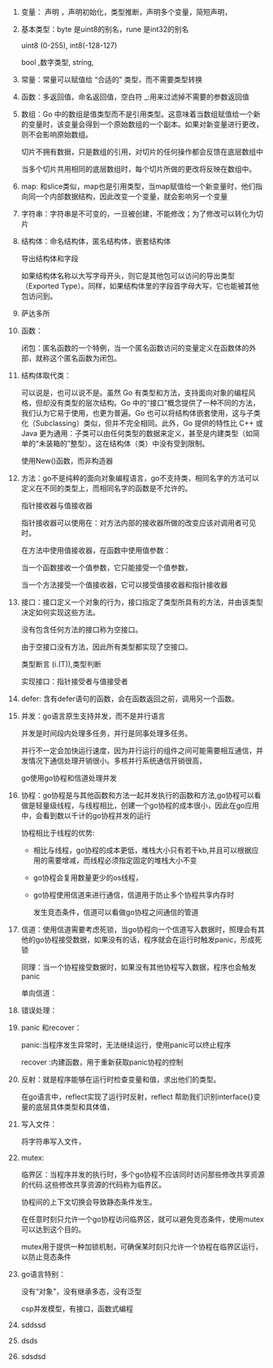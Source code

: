 1. 变量： 声明 ，声明初始化，类型推断，声明多个变量，简短声明，

2. 基本类型：byte 是uint8的别名，rune 是int32的别名

   uint8 (0-255), int8(-128-127)

   bool ,数字类型, string,

3. 常量：常量可以赋值给 “合适的” 类型，而不需要类型转换

4. 函数：多返回值，命名返回值，空白符 _:用来过滤掉不需要的参数返回值

5. 数组：Go 中的数组是值类型而不是引用类型。这意味着当数组赋值给一个新的变量时，该变量会得到一个原始数组的一个副本。如果对新变量进行更改，则不会影响原始数组。

   切片不拥有数据，只是数组的引用，对切片的任何操作都会反馈在底层数组中

   当多个切片共用相同的底层数组时，每个切片所做的更改将反映在数组中。

6. map: 和slice类似，map也是引用类型，当map赋值给一个新变量时，他们指向同一个内部数据结构，因此改变一个变量，就会影响另一个变量

7. 字符串：字符串是不可变的，一旦被创建，不能修改；为了修改可以转化为切片

8. 结构体：命名结构体，匿名结构体，嵌套结构体

   导出结构体和字段

   如果结构体名称以大写字母开头，则它是其他包可以访问的导出类型（Exported Type）。同样，如果结构体里的字段首字母大写，它也能被其他包访问到。

9. 萨达多所

10. 函数：

    闭包：匿名函数的一个特例，当一个匿名函数访问的变量定义在函数体的外部，就称这个匿名函数为闭包。

11. 结构体取代类：

    可以说是，也可以说不是。虽然 Go 有类型和方法，支持面向对象的编程风格，但却没有类型的层次结构。Go 中的“接口”概念提供了一种不同的方法，我们认为它易于使用，也更为普遍。Go 也可以将结构体嵌套使用，这与子类化（Subclassing）类似，但并不完全相同。此外，Go 提供的特性比 C++ 或 Java 更为通用：子类可以由任何类型的数据来定义，甚至是内建类型（如简单的“未装箱的”整型）。这在结构体（类）中没有受到限制。

    使用New()函数，而非构造器

12. 方法：go不是纯粹的面向对象编程语言，go不支持类，相同名字的方法可以定义在不同的类型上，而相同名字的函数是不允许的。

    指针接收器与值接收器

    指针接收器可以使用在：对方法内部的接收器所做的改变应该对调用者可见时。

    在方法中使用值接收器，在函数中使用值参数：

    当一个函数接收一个值参数，它只能接受一个值参数，

    当一个方法接受一个值接收器，它可以接受值接收器和指针接收器

13. 接口：接口定义一个对象的行为，接口指定了类型所具有的方法，并由该类型决定如何实现这些方法。

    没有包含任何方法的接口称为空接口。

    由于空接口没有方法，因此所有类型都实现了空接口。

    类型断言 (i.(T)),类型判断

    实现接口：指针接受者与值接受者

14. defer: 含有defer语句的函数，会在函数返回之前，调用另一个函数。

15. 并发：go语言原生支持并发，而不是并行语言

    并发是时间段内处理多任务，并行是同事处理多任务。

    并行不一定会加快运行速度，因为并行运行的组件之间可能需要相互通信，并发情况下通信处理开销很小。多核并行系统通信开销很高，

    go使用go协程和信道处理并发

16. 协程：go协程是与其他函数和方法一起并发执行的函数和方法,go协程可以看做是轻量级线程，与线程相比，创建一个go协程的成本很小，因此在go应用中，会看到数以千计的go协程并发的运行

    协程相比于线程的优势:

    - 相比与线程，go协程的成本更低，堆栈大小只有若干kb,并且可以根据应用的需要增减，而线程必须指定固定的堆栈大小不变

    - go协程会复用数量更少的os线程，

    - go协程使用信道来进行通信，信道用于防止多个协程共享内存时

      发生竞态条件，信道可以看做go协程之间通信的管道

17. 信道：使用信道需要考虑死锁，当go协程向一个信道写入数据时，照理会有其他的go协程接受数据，如果没有的话，程序就会在运行时触发panic，形成死锁

    同理：当一个协程接受数据时，如果没有其他协程写入数据，程序也会触发panic

    单向信道：

18. 错误处理：

19. panic 和recover：

    panic:当程序发生异常时，无法继续运行，使用panic可以终止程序

    recover :内建函数，用于重新获取panic协程的控制

20. 反射：就是程序能够在运行时检查变量和值，求出他们的类型。

    在go语言中，reflect实现了运行时反射，reflect 帮助我们识别interface{}变量的底层具体类型和具体值，

21. 写入文件：

    将字符串写入文件，

22. mutex:

    临界区：当程序并发的执行时，多个go协程不应该同时访问那些修改共享资源的代码.这些修改共享资源的代码称为临界区。

    协程间的上下文切换会导致静态条件发生。

    在任意时刻只允许一个go协程访问临界区，就可以避免竞态条件，使用mutex可以达到这个目的。

    mutex用于提供一种加锁机制，可确保某时刻只允许一个协程在临界区运行，以防止竞态条件

23. go语言特别：

    没有“对象”，没有继承多态，没有泛型

    csp并发模型，有接口，函数式编程

24. sddssd

25. dsds 

26. sdsdsd

